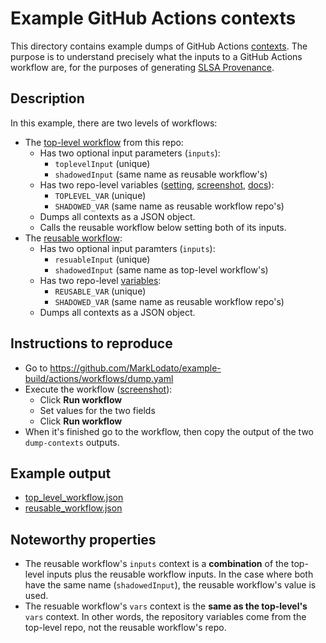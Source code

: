 # Example GitHub Actions contexts

This directory contains example dumps of GitHub Actions
[contexts](https://docs.github.com/en/actions/learn-github-actions/contexts).
The purpose is to understand precisely what the inputs to a GitHub Actions
workflow are, for the purposes of generating
[SLSA Provenance](https://slsa.dev/provenance).

## Description

In this example, there are two levels of workflows:

-   The [top-level workflow](../../.github/workflows/dump.yaml) from this repo:
    -   Has two optional input parameters (`inputs`):
        -   `toplevelInput` (unique)
        -   `shadowedInput` (same name as reusable workflow's)
    -   Has two repo-level variables ([setting](https://github.com/MarkLodato/example-build/settings/variables/actions), [screenshot](top_level_vars.png), [docs](https://docs.github.com/en/actions/learn-github-actions/variables)):
        -   `TOPLEVEL_VAR` (unique)
        -   `SHADOWED_VAR` (same name as reusable workflow repo's)
    -   Dumps all contexts as a JSON object.
    -   Calls the reusable workflow below setting both of its inputs.
-   The [reusable workflow](https://github.com/MarkLodato/example-reusable-workflow/blob/main/.github/workflows/dump.yaml):
    -   Has two optional input paramters (`inputs`):
        -   `resuableInput` (unique)
        -   `shadowedInput` (same name as top-level workflow's)
    -   Has two repo-level [variables](https://docs.github.com/en/actions/learn-github-actions/variables):
        -   `REUSABLE_VAR` (unique)
        -   `SHADOWED_VAR` (same name as reusable workflow repo's)
    -   Dumps all contexts as a JSON object.

## Instructions to reproduce

-   Go to https://github.com/MarkLodato/example-build/actions/workflows/dump.yaml
-   Execute the workflow ([screenshot](run.png)):
    -   Click **Run workflow**
    -   Set values for the two fields
    -   Click **Run workflow**
-   When it's finished go to the workflow, then copy the output of the two
    `dump-contexts` outputs.

## Example output

-   [top_level_workflow.json](top_level_workflow.json)
-   [reusable_workflow.json](reusable_workflow.json)

## Noteworthy properties

-   The reusable workflow's `inputs` context is a **combination** of the top-level
    inputs plus the reusable workflow inputs. In the case where both have the
    same name (`shadowedInput`), the reusable workflow's value is used.
-   The resuable workflow's `vars` context is the **same as the top-level's**
    `vars` context. In other words, the repository variables come from the
    top-level repo, not the reusable workflow's repo.
